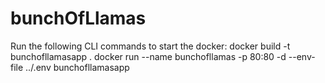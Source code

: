 # bunchOfLlamas

Run the following CLI commands to start the docker:
docker build -t bunchofllamasapp .
docker run --name bunchofllamas -p 80:80 -d --env-file ../.env bunchofllamasapp
